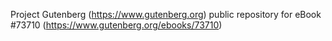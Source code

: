 Project Gutenberg (https://www.gutenberg.org) public repository for eBook #73710 (https://www.gutenberg.org/ebooks/73710)
